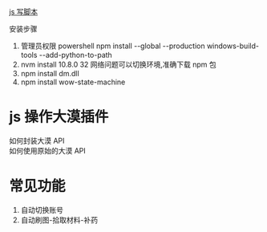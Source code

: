 [js 写脚本](https://aweiu.com/%E7%94%A8%20JS%20%E5%86%99%E6%B8%B8%E6%88%8F%E8%87%AA%E5%8A%A8%E8%84%9A%E6%9C%AC%E6%98%AF%E4%BB%80%E4%B9%88%E4%BD%93%E9%AA%8C%EF%BC%9F/)

安装步骤

1. 管理员权限 powershell npm install --global --production windows-build-tools --add-python-to-path
1. nvm install 10.8.0 32 网络问题可以切换环境,准确下载 npm 包
1. npm install dm.dll
1. npm install wow-state-machine

# js 操作大漠插件

如何封装大漠 API  
如何使用原始的大漠 API

# 常见功能

1. 自动切换账号
2. 自动刷图-拾取材料-补药
